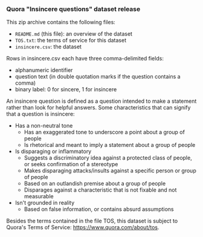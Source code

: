 ### Quora "Insincere questions" dataset release

This zip archive contains the following files:

* `README.md` (this file): an overview of the dataset
* `TOS.txt`: the terms of service for this dataset
* `insincere.csv`: the dataset

Rows in insincere.csv each have three comma-delimited fields:

* alphanumeric identifier
* question text (in double quotation marks if the question contains a comma)
* binary label: 0 for sincere, 1 for insincere

An insincere question is defined as a question intended to make a statement rather than look for helpful answers. Some characteristics that can signify that a question is insincere:

* Has a non-neutral tone
    * Has an exaggerated tone to underscore a point about a group of people
    * Is rhetorical and meant to imply a statement about a group of people
* Is disparaging or inflammatory
    * Suggests a discriminatory idea against a protected class of people, or seeks confirmation of a stereotype
    * Makes disparaging attacks/insults against a specific person or group of people
    * Based on an outlandish premise about a group of people
    * Disparages against a characteristic that is not fixable and not measurable
* Isn't grounded in reality
    * Based on false information, or contains absurd assumptions

Besides the terms contained in the file TOS, this dataset is subject to Quora's Terms of Service: <https://www.quora.com/about/tos>.
